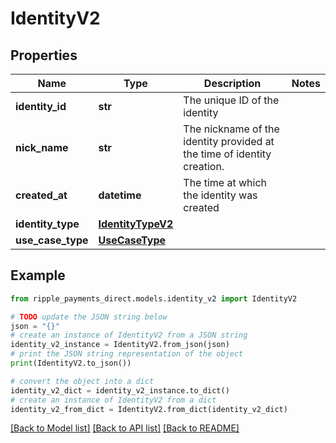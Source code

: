 # IdentityV2


## Properties

Name | Type | Description | Notes
------------ | ------------- | ------------- | -------------
**identity_id** | **str** | The unique ID of the identity | 
**nick_name** | **str** | The nickname of the identity provided at the time of identity creation. | 
**created_at** | **datetime** | The time at which the identity was created | 
**identity_type** | [**IdentityTypeV2**](IdentityTypeV2.md) |  | 
**use_case_type** | [**UseCaseType**](UseCaseType.md) |  | 

## Example

```python
from ripple_payments_direct.models.identity_v2 import IdentityV2

# TODO update the JSON string below
json = "{}"
# create an instance of IdentityV2 from a JSON string
identity_v2_instance = IdentityV2.from_json(json)
# print the JSON string representation of the object
print(IdentityV2.to_json())

# convert the object into a dict
identity_v2_dict = identity_v2_instance.to_dict()
# create an instance of IdentityV2 from a dict
identity_v2_from_dict = IdentityV2.from_dict(identity_v2_dict)
```
[[Back to Model list]](../README.md#documentation-for-models) [[Back to API list]](../README.md#documentation-for-api-endpoints) [[Back to README]](../README.md)


